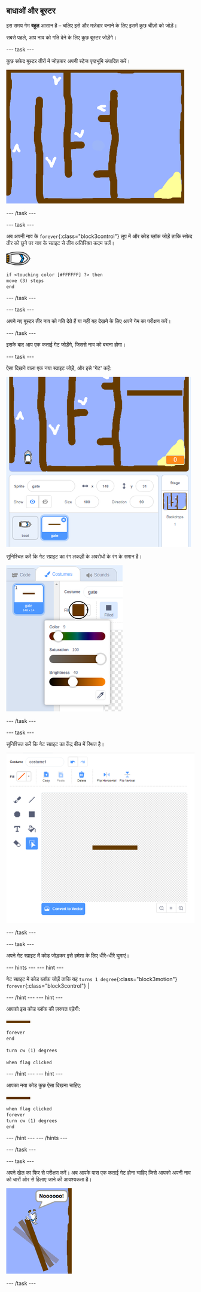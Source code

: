## बाधाओं और बूस्टर

इस समय गेम **बहुत** आसान है – चलिए इसे और मज़ेदार बनाने के लिए इसमें कुछ चीज़ो को जोड़ें।

सबसे पहले, आप नाव को गति देने के लिए कुछ बूस्टर जोड़ेंगे।

\--- task \---

कुछ सफेद बूस्टर तीरों में जोड़कर अपनी स्टेज पृष्ठभूमि संपादित करें।

![स्क्रीनशॉट](images/boat-boost.png)

\--- /task \---

\--- task \---

अब अपनी नाव के `forever`{:class="block3control"} लूप में और कोड ब्लॉक जोड़ें ताकि सफेद तीर को छूने पर नाव के स्प्राइट से तीन अतिरिक्त कदम चलें।

![नाव स्प्राइट](images/boat_resize.png)

```blocks3
if <touching color [#FFFFFF] ?> then
move (3) steps
end
```

\--- /task \---

\--- task \---

अपने नए बूस्टर तीर नाव को गति देते हैं या नहीं यह देखने के लिए अपने गेम का परीक्षण करें।

\--- /task \---

इसके बाद आप एक कताई गेट जोड़ेंगे, जिससे नाव को बचना होगा।

\--- task \---

ऐसा दिखने वाला एक नया स्प्राइट जोड़ें, और इसे 'गेट' कहें:

![स्क्रीनशॉट](images/boat-gate.png)

सुनिश्चित करें कि गेट स्प्राइट का रंग लकड़ी के अवरोधों के रंग के समान है।

![स्क्रीनशॉट](images/brown-hsv.png)

\--- /task \---

\--- task \---

सुनिश्चित करें कि गेट स्प्राइट का केंद्र बीच में स्थित है।

![स्क्रीनशॉट](images/boat-center.png)

\--- /task \---

\--- task \---

अपने गेट स्प्राइट में कोड जोड़कर इसे हमेशा के लिए धीरे-धीरे घुमाएं।

\--- hints \--- \--- hint \---

गेट स्प्राइट में कोड ब्लॉक जोड़ें ताकि यह `turns 1 degree`{:class="block3motion"} `forever`{:class="block3control"} |

\--- /hint \--- \--- hint \---

आपको इस कोड ब्लॉक की ज़रुरत पड़ेगी:

![द्वार](images/gate.png)

```blocks3
forever
end

turn cw (1) degrees

when flag clicked
```

\--- /hint \--- \--- hint \---

आपका नया कोड कुछ ऐसा दिखना चाहिए:

![द्वार](images/gate.png)

```blocks3
when flag clicked
forever
turn cw (1) degrees
end
```

\--- /hint \--- \--- /hints \---

\--- /task \---

\--- task \---

अपने खेल का फिर से परीक्षण करें। अब आपके पास एक कताई गेट होना चाहिए जिसे आपको अपनी नाव को चारों ओर से हिलाए जाने की आवश्यकता है।

![स्क्रीनशॉट](images/boat-gate-test.png)

\--- /task \---
